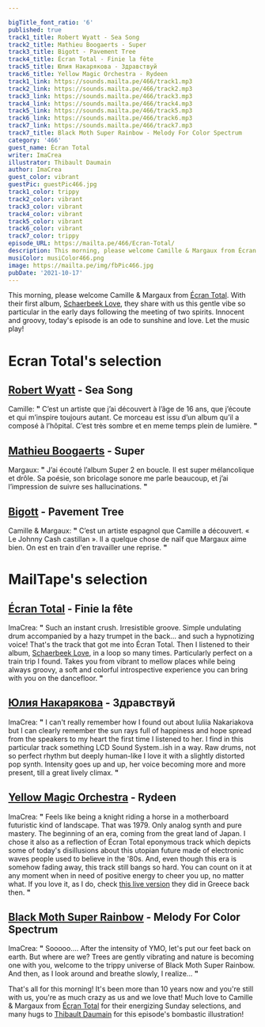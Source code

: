 ```yaml
---

bigTitle_font_ratio: '6'
published: true
track1_title: Robert Wyatt - Sea Song
track2_title: Mathieu Boogaerts - Super
track3_title: Bigott - Pavement Tree
track4_title: Écran Total - Finie la fête
track5_title: Юлия Накарякова - Здравствуй
track6_title: Yellow Magic Orchestra - Rydeen
track1_link: https://sounds.mailta.pe/466/track1.mp3
track2_link: https://sounds.mailta.pe/466/track2.mp3
track3_link: https://sounds.mailta.pe/466/track3.mp3
track4_link: https://sounds.mailta.pe/466/track4.mp3
track5_link: https://sounds.mailta.pe/466/track5.mp3
track6_link: https://sounds.mailta.pe/466/track6.mp3
track7_link: https://sounds.mailta.pe/466/track7.mp3
track7_title: Black Moth Super Rainbow - Melody For Color Spectrum
category: '466'
guest_name: Écran Total
writer: ImaCrea
illustrator: Thibault Daumain
author: ImaCrea
guest_color: vibrant
guestPic: guestPic466.jpg
track1_color: trippy
track2_color: vibrant
track3_color: vibrant
track4_color: vibrant
track5_color: vibrant
track6_color: vibrant
track7_color: trippy
episode_URL: https://mailta.pe/466/Ecran-Total/
description: This morning, please welcome Camille & Margaux from Écran Total. With their first album, Schaerbeek Love, they share with us this gentle vibe so particular in the early days following the meeting of two spirits. Innocent and groovy, today's episode is an ode to sunshine and love. Let the music play!
musiColor: musiColor466.png
image: https://mailta.pe/img/fbPic466.jpg
pubDate: '2021-10-17'
---
```

This morning, please welcome Camille & Margaux from [Écran Total](https://ecrantotalmusique.bandcamp.com). With their first album, [Schaerbeek Love](https://ecrantotalmusique.bandcamp.com/album/schaerbeek-love), they share with us this gentle vibe so particular in the early days following the meeting of two spirits. Innocent and groovy, today's episode is an ode to sunshine and love. Let the music play!


# Ecran Total's selection

## [Robert Wyatt](https://fr.wikipedia.org/wiki/Robert_Wyatt) - Sea Song
Camille: **"** C’est un artiste que j’ai découvert à l’âge de 16 ans, que j’écoute et qui m’inspire toujours autant. Ce morceau est issu d’un album qu’il a composé à l’hôpital. C’est très sombre et en meme temps plein de lumière. **"** 

## [Mathieu Boogaerts](https://mathieuboogaerts.com/) - Super
Margaux: **"** J’ai écouté l’album Super 2 en boucle. Il est super mélancolique et drôle. Sa poésie, son bricolage sonore me parle beaucoup, et j’ai l’impression de suivre ses hallucinations. **"** 

## [Bigott](https://bigottband.bandcamp.com/album/pavement-tree) - Pavement Tree
Camille & Margaux: **"** C’est un artiste espagnol que Camille a découvert. « Le Johnny Cash castillan ». Il a quelque chose de naïf que Margaux aime bien. On est en train d'en travailler une reprise. **"** 


# MailTape's selection

## [Écran Total](https://ecrantotalmusique.bandcamp.com) - Finie la fête
ImaCrea: **"** Such an instant crush. Irresistible groove. Simple undulating drum accompanied by a hazy trumpet in the back... and such a hypnotizing voice! That's the track that got me into Écran Total. Then I listened to their album, [Schaerbeek Love](https://ecrantotalmusique.bandcamp.com/album/schaerbeek-love), in a loop so many times. Particularly perfect on a train trip I found. Takes you from vibrant to mellow places while being always groovy, a soft and colorful introspective experience you can bring with you on the dancefloor. **"** 

## [Юлия Накарякова](https://iuliia-nakariakova.bandcamp.com/album/-) - Здравствуй
ImaCrea: **"** I can't really remember how I found out about Iuliia Nakariakova but I can clearly remember the sun rays full of happiness and hope spread from the speakers to my heart the first time I listened to her. I find in this particular track something LCD Sound System..ish in a way. Raw drums, not so perfect rhythm but deeply human-like I love it with a slightly distorted pop synth. Intensity goes up and up, her voice becoming more and more present, till a great lively climax. **"** 

## [Yellow Magic Orchestra](https://en.wikipedia.org/wiki/Yellow_Magic_Orchestra) - Rydeen
ImaCrea: **"** Feels like being a knight riding a horse in a motherboard futuristic kind of landscape. That was 1979. Only analog synth and pure mastery. The beginning of an era, coming from the great land of Japan. I chose it also as a reflection of Écran Total eponymous track which depicts some of today's disillusions about this utopian future made of electronic waves people used to believe in the '80s. And, even though this era is somehow fading away, this track still bangs so hard. You can count on it at any moment when in need of positive energy to cheer you up, no matter what. If you love it, as I do, check [this live version](https://youtube.076.ne.jp/watch?v=9OQ-b2l-NCk) they did in Greece back then. **"** 

## [Black Moth Super Rainbow](https://blackmothsuperrainbow.bandcamp.com) - Melody For Color Spectrum
ImaCrea: **"** Sooooo.... After the intensity of YMO, let's put our feet back on earth. But where are we? Trees are gently vibrating and nature is becoming one with you, welcome to the trippy universe of Black Moth Super Rainbow. And then, as I look around and breathe slowly, I realize... **"** 


That's all for this morning! It's been more than 10 years now and you're still with us, you're as much crazy as us and we love that! Much love to Camille & Margaux from [Écran Total](https://ecrantotalmusique.bandcamp.com) for their energizing Sunday selections, and many hugs to [Thibault Daumain](https://thibaultdaumain.fr/) for this episode's bombastic illustration!